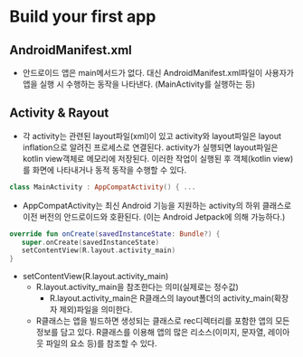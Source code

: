 # Build your first app

## AndroidManifest.xml
+ 안드로이드 앱은 main메서드가 없다. 대신 AndroidManifest.xml파일이 사용자가 앱을 실행 시
    수행하는 동작을 나타낸다. (MainActivity를 실행하는 등)

## Activity & Rayout
+ 각 activity는 관련된 layout파일(xml)이 있고 activity와 layout파일은 layout inflation으로 알려진 프로세스로 연결된다. activity가 실행되면 layout파일은 kotlin view객체로 메모리에 저장된다. 이러한 작업이 실행된 후 객체(kotlin view)를 화면에 나타내거나 동적 동작을 수행할 수 있다.
```kotlin
class MainActivity : AppCompatActivity() { ...
```
+ AppCompatActivity는 최신 Android 기능을 지원하는 activity의 하위 클래스로 이전 버전의 안드로이드와 호환된다. (이는 Android Jetpack에 의해 가능하다.)
```kotlin
override fun onCreate(savedInstanceState: Bundle?) {
   super.onCreate(savedInstanceState)
   setContentView(R.layout.activity_main)
}
```
+ setContentView(R.layout.activity_main)
    + R.layout.activity_main을 참조한다는 의미(실제로는 정수값)
        + R.layout.activity_main은 R클래스의 layout폴더의 activity_main(확장자 제외)파일을 의미한다.
    + R클래스는 앱을 빌드하면 생성되는 클래스로 rec디렉터리를 포함한 앱의 모든 정보를 담고 있다. R클래스를 이용해 앱의 많은 리소스(이미지, 문자열, 레이아웃 파일의 요소 등)를 참조할 수 있다.